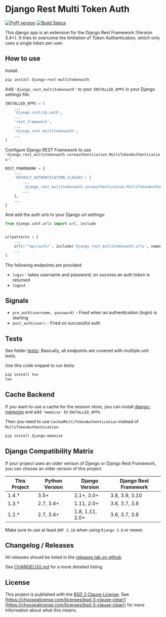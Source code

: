 # Django Rest Multi Token Auth

[![PyPI version](https://badge.fury.io/py/django-rest-multitokenauth.svg)](https://badge.fury.io/py/django-rest-multitokenauth)
[![Build Status](https://travis-ci.org/anexia-it/django-rest-multiauthtoken.svg?branch=master)](https://travis-ci.org/anexia-it/django-rest-multiauthtoken)

This django app is an extension for the Django Rest Framework (Version 3.4+).
It tries to overcome the limitation of Token Authentication, which only uses a single
token per user. 

## How to use

Install:
```bash
pip install django-rest-multitokenauth
```

Add ``'django_rest_multitokenauth'`` to your ``INSTALLED_APPS`` in your Django settings file:
```python
INSTALLED_APPS = (
    ...
    'django.contrib.auth',
    ...
    'rest_framework',
    ...
    'django_rest_multitokenauth',
    ...
)

```

Configure Django REST Framework to use ``'django_rest_multitokenauth.coreauthentication.MultiTokenAuthentication'``:
```python
REST_FRAMEWORK = {
    ...
    'DEFAULT_AUTHENTICATION_CLASSES': [
        ...
        'django_rest_multitokenauth.coreauthentication.MultiTokenAuthentication',
        ...
    ],
    ...
}
```


And add the auth urls to your Django url settings:
```python
from django.conf.urls import url, include


urlpatterns = [
    ...
    url(r'^api/auth/', include('django_rest_multitokenauth.urls', namespace='multi_token_auth')),
    ...
]    
```


The following endpoints are provided:

 * `login` - takes username and password; on success an auth token is returned
 * `logout`

## Signals

* ``pre_auth(username, password)`` - Fired when an authentication (login) is starting
* ``post_auth(user)`` - Fired on successful auth

## Tests

See folder [tests/](tests/). Basically, all endpoints are covered with multiple
unit tests.

Use this code snippet to run tests:
```bash
pip install tox
tox
```

## Cache Backend
If you want to use a cache for the session store, you can install [django-memoize](https://pythonhosted.org/django-memoize/) and add `'memoize'` to `INSTALLED_APPS`.

Then you need to use ``CachedMultiTokenAuthentication`` instead of ``MultiTokenAuthentication``.

```bash
pip install django-memoize
```

## Django Compatibility Matrix

If your project uses an older verison of Django or Django Rest Framework, you can choose an older version of this project.

| This Project | Python Version | Django Version | Django Rest Framework |
|--------------|----------------|----------------|-----------------------|
| 1.4.*        | 3.5+           | 2.1+, 3.0+     | 3.8, 3.9, 3.10        |
| 1.3.*        | 2.7, 3.4+      | 1.11, 2.0+     | 3.6, 3.7, 3.8         |
| 1.2.*        | 2.7, 3.4+      | 1.8, 1.11, 2.0+| 3.6, 3.7, 3.8         |

Make sure to use at least `DRF 3.10` when using `Django 3.0` or newer.


## Changelog / Releases
All releases should be listed in the [releases tab on github](https://github.com/anexia-it/django-rest-multiauthtoken/releases).

See [CHANGELOG.md](CHANGELOG.md) for a more detailed listing.


## License
This project is published with the [BSD 3 Clause License](LICENSE). See [https://choosealicense.com/licenses/bsd-3-clause-clear/](https://choosealicense.com/licenses/bsd-3-clause-clear/) for more information about what this means.
